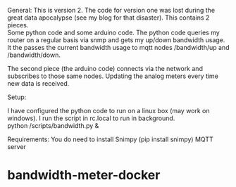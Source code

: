 General: 
This is version 2.   The code for version one was lost during the great data apocalypse (see my blog for that disaster).   This contains 2 pieces.  
Some python code and some arduino code.   The python code queries my router on a regular basis via snmp and gets my up/down bandwidth usage.
It the passes the current bandwidth usage to mqtt nodes /bandwidth/up and /bandwidth/down.

The second piece (the arduino code) connects via the network and subscribes to those same nodes.  Updating the analog meters every time new data is received.

Setup:

I have configured the python code to run on a linux box (may work on windows).  I run the script in rc.local to run in background.  
python /scripts/bandwidth.py &



Requirements:
You do need to install Snimpy (pip install snimpy)
MQTT server 


# bandwidth-meter-docker
